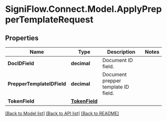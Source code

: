 
# SigniFlow.Connect.Model.ApplyPrepperTemplateRequest

## Properties

Name | Type | Description | Notes
------------ | ------------- | ------------- | -------------
**DocIDField** | **decimal** | Document ID field. | 
**PrepperTemplateIDField** | **decimal** | Document prepper template ID field. | 
**TokenField** | [**TokenField**](TokenField.md) |  | 

[[Back to Model list]](../README.md#documentation-for-models)
[[Back to API list]](../README.md#documentation-for-api-endpoints)
[[Back to README]](../README.md)

